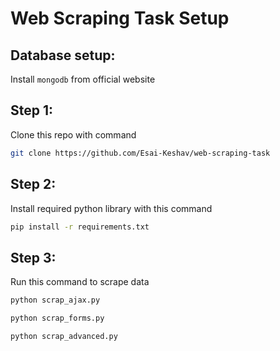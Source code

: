 # Web Scraping Task Setup

## Database setup:

Install `mongodb` from official website

## Step 1:
Clone this repo with command

```bash
git clone https://github.com/Esai-Keshav/web-scraping-task
```

## Step 2:

Install required python library with this command

```bash
pip install -r requirements.txt
```

## Step 3:

Run this command to scrape data 

```bash 
python scrap_ajax.py
```

```bash 
python scrap_forms.py
```

```bash 
python scrap_advanced.py
```

